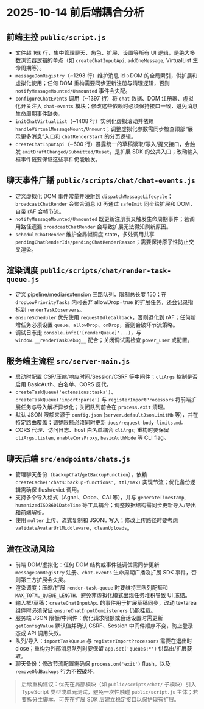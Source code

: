 # 2025-10-14 前后端耦合分析
## 前端主控 `public/script.js`
- 文件超 16k 行，集中管理聊天、角色、扩展、设置等所有 UI 逻辑，是绝大多数浏览器逻辑的单点（如 `createChatInputApi`, `addOneMessage`, VirtualList 生命周期等）。
- `messageDomRegistry`（~1293 行）维护消息 id→DOM 的全局索引，供扩展和虚拟化使用；任何 DOM 重构需要同步更新注册与清理逻辑，否则 `notifyMessageMounted/Unmounted` 事件会失配。
- `configureChatEvents` 调用（~1397 行）将 `chat` 数据、DOM 注册器、虚拟化开关注入 `chat-events` 模块；修改这些依赖时必须保持接口一致，避免消息生命周期事件缺失。
- `initChatVirtualList`（~1408 行）实例化虚拟滚动并依赖 `handleVirtualMessageMount/Unmount`；调整虚拟化参数需同步检查顶部“展示更多消息”入口和 `chatRenderStart` 的分页逻辑。
- `createChatInputApi`（~600 行）暴露统一的草稿读取/写入/提交接口，会触发 `emitDraftChanged/Submitted/Reset`，是扩展 SDK 的公共入口；改动输入框事件链要保证这些事件仍能触发。

## 聊天事件广播 `public/scripts/chat/chat-events.js`
- 定义虚拟化 DOM 事件常量并映射到 `dispatchMessageLifecycle`；`broadcastChatRender` 会聚合消息 id 再通过 `safeEmit` 同步给扩展和 DOM，自带 rAF 合帧节流。
- `notifyMessageMounted/Unmounted` 既更新注册表又触发生命周期事件；若调用路径遗漏 `broadcastChatRender` 会导致扩展无法得知刷新原因。
- `scheduleChatRender` 维护全局帧调度 state，多处调用共享 `pendingChatRenderIds/pendingChatRenderReason`；需要保持原子性防止交叉渲染。

## 渲染调度 `public/scripts/chat/render-task-queue.js`
- 定义 pipeline/media/extension 三路队列，限制总长度 150；在 `dropLowPriorityTasks` 内可丢弃 allowDrop=true 的扩展任务，还会记录指标到 `renderTaskObservers`。
- `ensureScheduler` 优先使用 `requestIdleCallback`，否则退化到 rAF；任何新增任务必须设置 `queue`、`allowDrop`、`onDrop`，否则会破坏节流策略。
- 调试日志走 `console.info('[renderQueue]'...)`，与 `window.__renderTaskDebug__` 配合；关闭调试需检查 `power_user` 或配置。

## 服务端主流程 `src/server-main.js`
- 启动时配置 CSP/压缩/响应时间/Session/CSRF 等中间件；`cliArgs` 控制是否启用 BasicAuth、白名单、CORS 反代。
- `createTaskQueue('extensions:tasks')`、`createTaskQueue('import:parse')` 与 `registerImportProcessors` 将前端扩展任务与导入解析异步化；关闭队列前会在 `process.exit` 清理。
- 默认 JSON 限额来源于 `config.json` (`server.defaultJsonLimitMb` 等)，并在特定路由覆盖；调整限额必须同时更新 `docs/request-body-limits.md`。
- CORS 代理、访问日志、host 白名单耦合 `cliArgs`; 重构时要保留 `cliArgs.listen`, `enableCorsProxy`, `basicAuthMode` 等 CLI flag。

## 聊天后端 `src/endpoints/chats.js`
- 管理聊天备份（`backupChat`/`getBackupFunction`），依赖 `createCache('chats:backup-functions', ttl/max)` 实现节流；优化备份逻辑需确保 flush/evict 调用。
- 支持多个导入格式（Agnai、Ooba、CAI 等），并与 `generateTimestamp`, `humanizedISO8601DateTime` 等工具耦合；调整数据结构需同步更新导入/导出和前端解析。
- 使用 `multer` 上传、流式复制和 JSONL 写入；修改上传路径时要考虑 `validateAvatarUrlMiddleware`、`cleanUploads`。

## 潜在改动风险
- 前端 DOM/虚拟化：任何 DOM 结构或事件链调优需同步更新 `messageDomRegistry` 注册、`chat-events` 生命周期广播及扩展 SDK 事件，否则第三方扩展会失灵。
- 渲染调度：压缩/扩展 `render-task-queue` 时要维持三队列配额和 `MAX_TOTAL_QUEUE_LENGTH`，避免非虚拟化模式出现任务堆积导致 UI 冻结。
- 输入框/草稿：`createChatInputApi` 的事件用于扩展草稿同步，改动 textarea 组件时必须保证 `ensureChatInputDomListeners` 仍能挂载。
- 服务端 JSON 限额/中间件：优化请求限额或会话设置时需更新 `getConfigValue` 默认值并确认 CSRF、Session 中间件顺序不变，防止登录态或 API 调用失效。
- 队列/导入：`importTaskQueue` 与 `registerImportProcessors` 需要在退出时 close；重构为外部消息队列时要保留 `app.set('queues:*')` 供路由/扩展获取。
- 聊天备份：修改节流配置需确保 `process.on('exit')` flush，以及 `removeOldBackups` 行为不被破坏。

> 后续重构建议：优先在局部模块（如 `public/scripts/chat/` 子模块）引入 TypeScript 类型或单元测试，避免一次性触碰 `public/script.js` 主体；若要拆分主脚本，可先在扩展 SDK 层建立稳定接口以保护现有扩展。